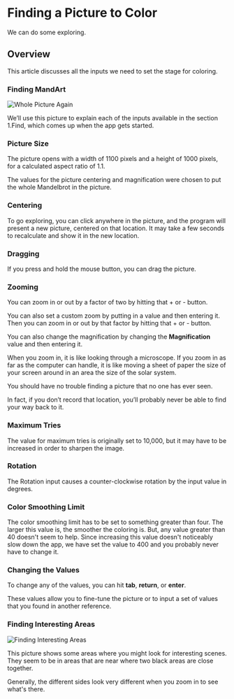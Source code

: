 # Finding a Picture to Color

We can do some exploring.

## Overview

This article discusses all the inputs we need to set the stage for coloring.

### Finding MandArt

![Whole Picture Again](WholePicture1.png)

We’ll use this picture to explain each of the inputs available in the section 1.Find, which comes up when the app gets started.

### Picture Size

The picture opens with a width of 1100 pixels and a height of 1000 pixels, for a calculated aspect ratio of 1.1.

The values for the picture centering and magnification were chosen to put the whole Mandelbrot in the picture.

### Centering

To go exploring, you can click anywhere in the picture, and 
the program will present a new picture, centered on that location.
It may take a few seconds to recalculate and show it in the new location. 


### Dragging

If you press and hold the mouse button, you can drag the picture. 

### Zooming

You can zoom in or out by a factor of two by hitting that + or - button.

You can also set a custom zoom by putting in a value and then entering it. Then you can zoom in or out by that factor by hitting that + or - button.

You can also change the magnification by changing the **Magnification** value and then entering it. 

When you zoom in, it is like looking through a microscope. 
If you zoom in as far as the computer can handle, 
it is like moving a sheet of paper the size of your screen 
around in an area the size of the solar system. 

You should have no trouble finding a picture that no one has ever seen. 

In fact, if you don’t record that location, you’ll probably never be able to find
your way back to it.

### Maximum Tries

The value for maximum tries is originally set to 10,000, but it may have to be increased in order to sharpen the image.

### Rotation

The Rotation input causes a counter-clockwise rotation by the input value in degrees.

### Color Smoothing Limit

The color smoothing limit has to be set to something greater than four.
The larger this value is, the smoother the coloring is.
But, any value greater than 40 doesn't seem to help.
Since increasing this value doesn't noticeably slow down the app, we have set the value to 400 and you probably never have to change it.

### Changing the Values

To change any of the values, you can hit **tab**, **return**, or **enter**.

These values allow you to fine-tune the picture or to input a set of values that you found in another reference.

### Finding Interesting Areas 

![Finding Interesting Areas](FullWindowLimeSpots.png)

This picture shows some areas where you might look for interesting scenes. 
They seem to be in areas that are near where two black areas are close together.

Generally, the different sides look very different when you zoom in to see what's there.

 

